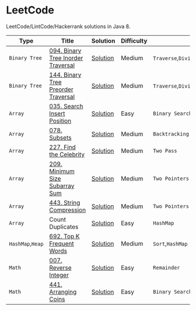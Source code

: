 LeetCode
========

LeetCode/LintCode/Hackerrank solutions in Java 8.

|Type|Title|Solution|Difficulty|Tag|
|----|-----|--------|----------|---|
|`Binary Tree`|[094. Binary Tree Inorder Traversal](https://leetcode.com/problems/binary-tree-inorder-traversal/)|[Solution](./094_Binary_Tree_Inorder_Traversal.java)|Medium|`Traverse`,`Divide&Conquer`,`Stack`|
|`Binary Tree`|[144. Binary Tree Preorder Traversal](https://leetcode.com/problems/binary-tree-preorder-traversal/)|[Solution](./144_Binary_Tree_Preorder_Traversal.java)|Medium|`Traverse`,`Divide&Conquer`,`Stack`|
|`Array`|[035. Search Insert Position](https://leetcode.com/problems/search-insert-position/)|[Solution](./035_Search_Insert_Position.java)|Easy|`Binary Search`|
|`Array`|[078. Subsets](https://leetcode.com/problems/subsets/)|[Solution](./078_Subsets.java)|Medium|`Backtracking`|
|`Array`|[227. Find the Celebrity](https://leetcode.com/problems/find-the-celebrity/)|[Solution](./227_Find_the_Celebrity.java)|Medium|`Two Pass`|
|`Array`|[209. Minimum Size Subarray Sum](https://leetcode.com/problems/minimum-size-subarray-sum/)|[Solution](./209_Minimum_Size_Subarray_Sum.java)|Medium|`Two Pointers`|
|`Array`|[443. String Compression](https://leetcode.com/problems/string-compression/)|[Solution](./443_String_Compression.java)|Medium|`Two Pointers`|
|`Array`|Count Duplicates|[Solution](./Count_Duplicates.java)|Easy|`HashMap`|
|`HashMap`,`Heap`|[692. Top K Frequent Words](https://leetcode.com/problems/top-k-frequent-words/)|[Solution](./692_Top_K_Frequent_Words.java)|Medium|`Sort`,`HashMap`|
|`Math`|[007. Reverse Integer](https://leetcode.com/problems/reverse-integer/)|[Solution](./007_Reverse_Integer.java)|Easy|`Remainder`|
|`Math`|[441. Arranging Coins](https://leetcode.com/problems/arranging-coins/)|[Solution](./441_Arranging_Coins.java)|Easy|`Binary Search`|